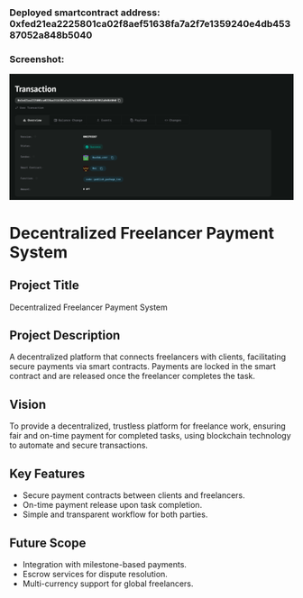 ### Deployed smartcontract address: 0xfed21ea2225801ca02f8aef51638fa7a2f7e1359240e4db45387052a848b5040

### Screenshot:
![alt text](image-1.png)

# Decentralized Freelancer Payment System

## Project Title
Decentralized Freelancer Payment System

## Project Description
A decentralized platform that connects freelancers with clients, facilitating secure payments via smart contracts. Payments are locked in the smart contract and are released once the freelancer completes the task.

## Vision
To provide a decentralized, trustless platform for freelance work, ensuring fair and on-time payment for completed tasks, using blockchain technology to automate and secure transactions.

## Key Features
- Secure payment contracts between clients and freelancers.
- On-time payment release upon task completion.
- Simple and transparent workflow for both parties.

## Future Scope
- Integration with milestone-based payments.
- Escrow services for dispute resolution.
- Multi-currency support for global freelancers.
